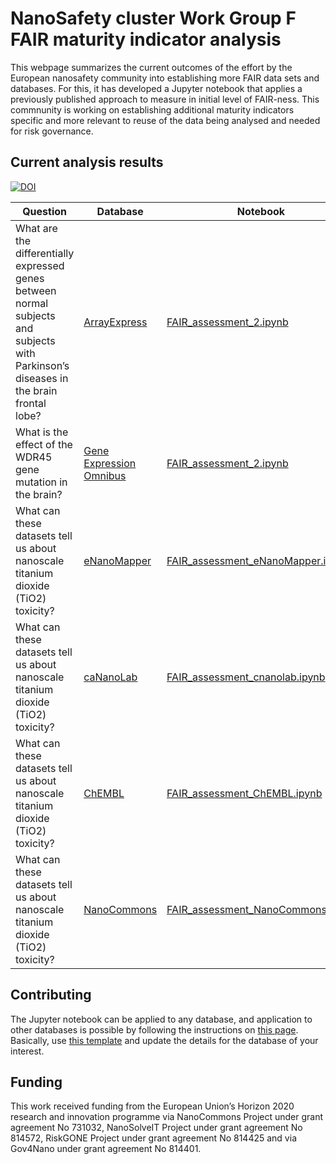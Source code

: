 # NanoSafety cluster Work Group F FAIR maturity indicator analysis

This webpage summarizes the current outcomes of the effort by the European nanosafety community
into establishing more FAIR data sets and databases. For this, it has developed a Jupyter notebook
that applies a previously published approach to measure in initial level of FAIR-ness. This
commnunity is working on establishing additional maturity indicators specific and more relevant
to reuse of the data being analysed and needed for risk governance.

## Current analysis results

[![DOI](https://zenodo.org/badge/234523299.svg)](https://zenodo.org/badge/latestdoi/234523299)

| Question | Database | Notebook | MyBinder |
| --- | --- | --- | --- |
| What are the differentially expressed genes between normal subjects and subjects with Parkinson’s diseases in the brain frontal lobe? | [ArrayExpress](https://www.ebi.ac.uk/arrayexpress/) | [FAIR_assessment_2.ipynb](https://github.com/BiGCAT-UM/FAIR_metrics/blob/master/code/FAIR_assessment_2.ipynb) | [![Binder](https://mybinder.org/badge_logo.svg)](https://mybinder.org/v2/gh/BiGCAT-UM/FAIR_metrics/master?filepath=code%2FFAIR_assessment_2.ipynb)   |
| What is the effect of the WDR45 gene mutation in the brain? | [Gene Expression Omnibus](https://www.ncbi.nlm.nih.gov/geo/) | [FAIR_assessment_2.ipynb](https://github.com/BiGCAT-UM/FAIR_metrics/blob/master/code/FAIR_assessment_2.ipynb) | [![Binder](https://mybinder.org/badge_logo.svg)](https://mybinder.org/v2/gh/BiGCAT-UM/FAIR_metrics/master?filepath=code%2FFAIR_assessment_2.ipynb)   |
| What can these datasets tell us about nanoscale titanium dioxide (TiO2) toxicity? | [eNanoMapper](http://enanomapper.net/) | [FAIR_assessment_eNanoMapper.ipynb](https://github.com/NanoCommons/wgf-fairdata-analysis/blob/master/FAIR_assessment_eNanoMapper.ipynb) | [![Binder](https://mybinder.org/badge_logo.svg)](https://mybinder.org/v2/gh/NanoCommons/wgf-fairdata-analysis/master?filepath=FAIR_assessment_eNanoMapper.ipynb)   |
| What can these datasets tell us about nanoscale titanium dioxide (TiO2) toxicity? | [caNanoLab](https://cananolab.nci.nih.gov/caNanoLab/) | [FAIR_assessment_cnanolab.ipynb](https://github.com/NanoCommons/wgf-fairdata-analysis/blob/master/FAIR_assessment_cnanolab.ipynb) | [![Binder](https://mybinder.org/badge_logo.svg)](https://mybinder.org/v2/gh/NanoCommons/wgf-fairdata-analysis/master?filepath=FAIR_assessment_cnanolab.ipynb)   |
| What can these datasets tell us about nanoscale titanium dioxide (TiO2) toxicity? | [ChEMBL](https://www.ebi.ac.uk/chembl/) | [FAIR_assessment_ChEMBL.ipynb](https://github.com/NanoCommons/wgf-fairdata-analysis/blob/master/FAIR_assessment_ChEMBL.ipynb) | [![Binder](https://mybinder.org/badge_logo.svg)](https://mybinder.org/v2/gh/NanoCommons/wgf-fairdata-analysis/master?filepath=FAIR_assessment_ChEMBL.ipynb)   |
| What can these datasets tell us about nanoscale titanium dioxide (TiO2) toxicity? | [NanoCommons](https://ssl.biomax.de/nanocommons/cgi/login_bioxm_portal.cgi) | [FAIR_assessment_NanoCommons.ipynb](https://github.com/NanoCommons/wgf-fairdata-analysis/blob/master/FAIR_assessment_NanoCommons.ipynb) | [![Binder](https://mybinder.org/badge_logo.svg)](https://mybinder.org/v2/gh/NanoCommons/wgf-fairdata-analysis/master?filepath=FAIR_assessment_NanoCommons.ipynb)   |

## Contributing

The Jupyter notebook can be applied to any database, and application to other databases is possible by following the
instructions on [this page](https://github.com/NanoCommons/wgf-fairdata-analysis). Basically, use
[this template](https://github.com/NanoCommons/wgf-fairdata-analysis/blob/master/FAIR_assessment_template.ipynb)
and update the details for the database of your interest.

## Funding

This work received funding from the European Union’s Horizon 2020 research and innovation programme
via NanoCommons Project under grant agreement No 731032, NanoSolveIT Project under grant agreement
No 814572, RiskGONE Project under grant agreement No 814425 and via Gov4Nano under grant agreement
No 814401. 
